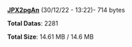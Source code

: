 [**JPX2pgAn**](/data/JPX2pgAn.txt) (30/12/22 - 13:22)- 714 bytes

**Total Datas**: 2281

**Total Size**: 14.61 MB / 14.6 MB